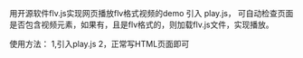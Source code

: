 用开源软件flv.js实现网页播放flv格式视频的demo
引入 play.js， 可自动检查页面是否包含视频元素，如果有，且是flv格式的，则加载flv.js文件，实现播放。

使用方法：
    1,引入play.js
    2，正常写HTML页面即可